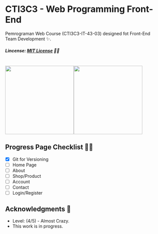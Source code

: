 # CTI3C3 - Web Programming Front-End
Pemrograman Web Course (CTI3C3-IT-43-03) designed fot Front-End Team Development ✨.
##### Lincense: [MIT License](https://github.com/bydzen/cti3c3_front-end/blob/main/LICENSE) 🧑‍⚖️
<br>

<div style="display: flex;">
  <img weight="220px" height="220px" src="https://lms.telkomuniversity.ac.id/pluginfile.php/1/theme_remui/logomini/1635822648/icon-bg-white.png">
  <img weight="220px" height="220px" src="https://telkomuniversity.ac.id/wp-content/uploads/2019/03/Logo-Telkom-University-png-3430x1174.png">
</div>

## Progress Page Checklist 🧑‍💻
- [X] Git for Versioning
- [ ] Home Page
- [ ] About
- [ ] Shop/Product
- [ ] Account
- [ ] Contact
- [ ] Login/Register

## Acknowledgments 📝
* Level: (4/5) - Almost Crazy.
* This work is in progress.
